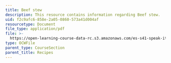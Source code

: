 ```yaml
---
title: Beef stew
description: This resource contains information regarding Beef stew.
uid: f2c9afc6-858e-2a05-0860-573a41d004af
resourcetype: Document
file_type: application/pdf
file: >-
  https://open-learning-course-data-rc.s3.amazonaws.com/es-s41-speak-italian-with-your-mouth-full-spring-2012/f2c9afc6858e2a050860573a41d004af_MITES_S41S12_recipe_6b.pdf
type: OCWFile
parent_type: CourseSection
parent_title: Recipes
---
```


